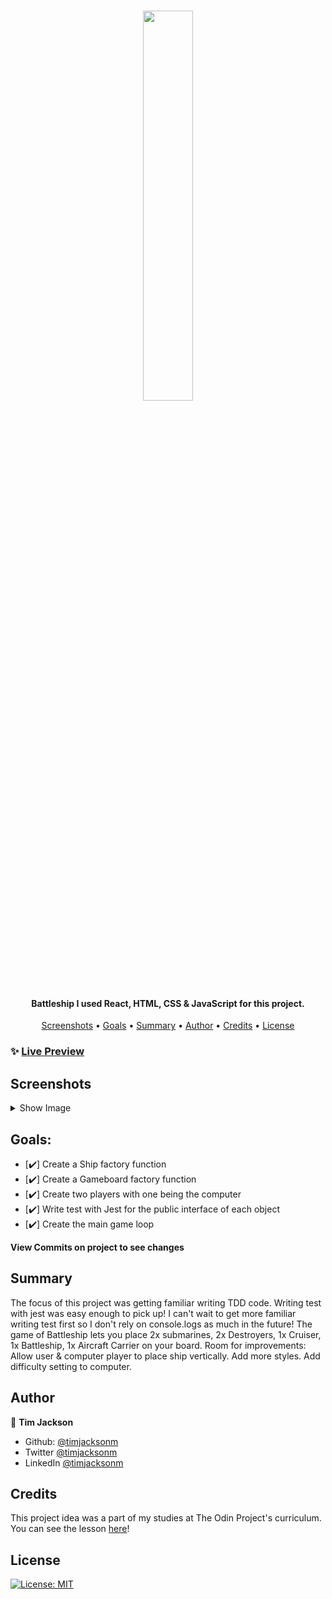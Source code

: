 <h1 align="center">
   <image src="/src/assets/battleship-logo-png-transparent.png" width="40%"> 
</h1>

<h4 align="center">Battleship I used React, HTML, CSS & JavaScript for this project.</h4>

<p align="center">
  <a href="#screenshots">Screenshots</a> •
  <a href="#goals">Goals</a> •
  <a href="#summary">Summary</a> •
  <a href="#author">Author</a> •
    <a href="#credits">Credits</a> •
  <a href="#license">License</a>
</p>

### ✨ [Live Preview](https://timjacksonm.github.io/Battleship/)

## Screenshots

<details>
  <summary>Show Image</summary>

<image src="/src/assets/gameplay.gif">

<image src="/src/assets/screenshot.png">

</details>

## Goals:

- [✔️] Create a Ship factory function
- [✔️] Create a Gameboard factory function
- [✔️] Create two players with one being the computer
- [✔️] Write test with Jest for the public interface of each object
- [✔️] Create the main game loop

**View Commits on project to see changes**

## Summary

The focus of this project was getting familiar writing TDD code. Writing test with jest was easy enough to pick up! I can't wait to get more familiar writing test first so I don't rely on console.logs as much in the future! The game of Battleship lets you place 2x submarines, 2x Destroyers, 1x Cruiser, 1x Battleship, 1x Aircraft Carrier on your board.
Room for improvements: Allow user & computer player to place ship vertically. Add more styles. Add difficulty setting to computer.

## Author

👤 **Tim Jackson**

- Github: [@timjacksonm](https://github.com/timjacksonm)
- Twitter [@timjacksonm](https://twitter.com/timjacksonm)
- LinkedIn [@timjacksonm](https://linkedin.com/in/timjacksonm)

## Credits

This project idea was a part of my studies at The Odin Project's curriculum. You can see the lesson <a href="https://www.theodinproject.com/paths/full-stack-javascript/courses/javascript/lessons/battleship" target="_blank">here</a>!

## License

<p>
  <a href="https://choosealicense.com/licenses/mit/">
    <img alt="License: MIT" src="https://img.shields.io/badge/License-MIT-yellow.svg">
</p>
